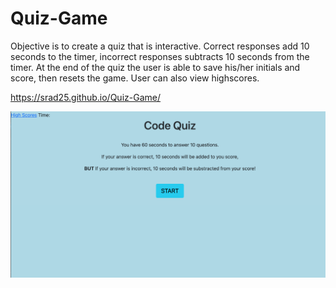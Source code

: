 # Quiz-Game
Objective is to create a quiz that is interactive.
Correct responses add 10 seconds to the timer, incorrect responses subtracts 10 seconds from the timer. At the end of the quiz the user is able to save his/her initials and score, then resets the game. User can also view highscores.



https://srad25.github.io/Quiz-Game/

![alt text](./assets/codeQuiz.png "pic of Code Quiz")
